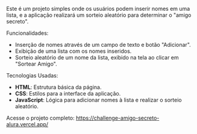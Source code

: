 Este é um projeto simples onde os usuários podem inserir nomes em uma lista, e a aplicação realizará um sorteio aleatório para determinar o "amigo secreto".

Funcionalidades:

- Inserção de nomes através de um campo de texto e botão "Adicionar".
- Exibição de uma lista com os nomes inseridos.
- Sorteio aleatório de um nome da lista, exibido na tela ao clicar em "Sortear Amigo".

Tecnologias Usadas:

- **HTML**: Estrutura básica da página.
- **CSS**: Estilos para a interface da aplicação.
- **JavaScript**: Lógica para adicionar nomes à lista e realizar o sorteio aleatório.

Acesse o projeto completo:
https://challenge-amigo-secreto-alura.vercel.app/
